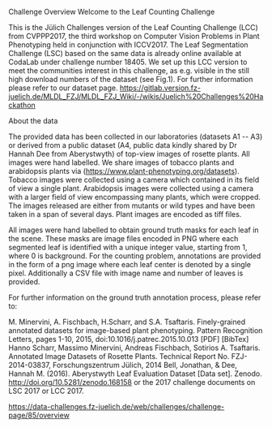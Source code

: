 Challenge Overview
Welcome to the Leaf Counting Challenge

This is the Jülich Challenges version of the Leaf Counting Challenge (LCC) from CVPPP2017, the third workshop on Computer Vision Problems in Plant Phenotyping held in conjunction with ICCV2017. The Leaf Segmentation Challenge (LSC) based on the same data is already online available at CodaLab under challenge number 18405. We set up this LCC version to meet the communities interest in this challenge, as e.g. visible in the still high download numbers of the dataset (see Fig.1). For further information please refer to our dataset page.
https://gitlab.version.fz-juelich.de/MLDL_FZJ/MLDL_FZJ_Wiki/-/wikis/Juelich%20Challenges%20Hackathon


About the data

The provided data has been collected in our laboratories (datasets A1 -- A3) or derived from a public dataset (A4, public data kindly shared by Dr Hannah Dee from Aberystwyth) of top-view images of rosette plants. All images were hand labelled. We share images of tobacco plants and arabidopsis plants via (https://www.plant-phenotyping.org/datasets). Tobacco images were collected using a camera which contained in its field of view a single plant. Arabidopsis images were collected using a camera with a larger field of view encompassing many plants, which were cropped. The images released are either from mutants or wild types and have been taken in a span of several days. Plant images are encoded as tiff files.

All images were hand labelled to obtain ground truth masks for each leaf in the scene. These masks are image files encoded in PNG where each segmented leaf is identified with a unique integer value, starting from 1, where 0 is background. For the counting problem, annotations are provided in the form of a png image where each leaf center is denoted by a single pixel. Additionally a CSV file with image name and number of leaves is provided.

For further information on the ground truth annotation process, please refer to:

M. Minervini, A. Fischbach, H.Scharr, and S.A. Tsaftaris. Finely-grained annotated datasets for image-based plant phenotyping. Pattern Recognition Letters, pages 1-10, 2015, doi:10.1016/j.patrec.2015.10.013 [PDF] [BibTex]
Hanno Scharr, Massimo Minervini, Andreas Fischbach, Sotirios A. Tsaftaris. Annotated Image Datasets of Rosette Plants. Technical Report No. FZJ-2014-03837, Forschungszentrum Jülich, 2014
Bell, Jonathan, & Dee, Hannah M. (2016). Aberystwyth Leaf Evaluation Dataset [Data set]. Zenodo. http://doi.org/10.5281/zenodo.168158
or the 2017 challenge documents on LSC 2017 or LCC 2017.

https://data-challenges.fz-juelich.de/web/challenges/challenge-page/85/overview
